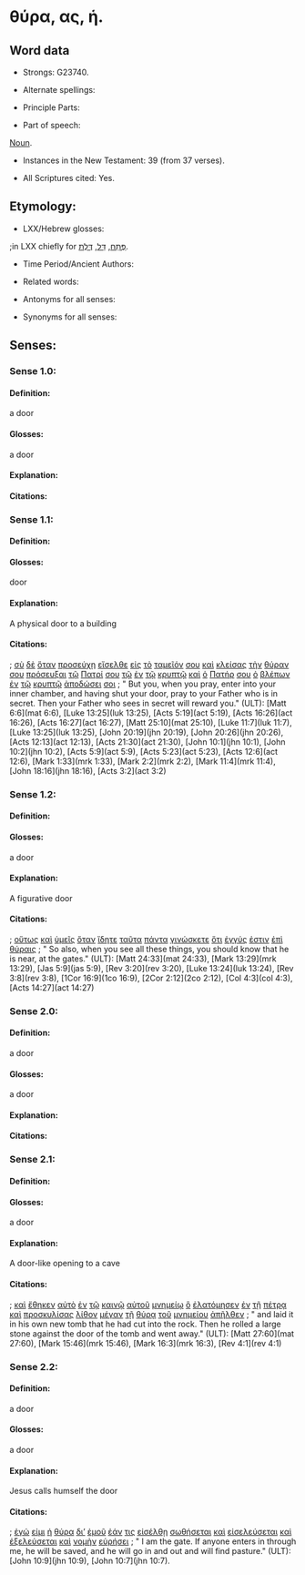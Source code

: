 # θύρα, ας, ἡ.

<!-- Status: S2=NeedsReview -->
<!-- Lexica used for edits: BDAG, FFM, LN, A-S -->

## Word data

* Strongs: G23740.


* Alternate spellings:

* Principle Parts: 

* Part of speech: 

[Noun](http://ugg.readthedocs.io/en/latest/noun.html).

* Instances in the New Testament: 39 (from 37 verses).

* All Scriptures cited: Yes.

## Etymology: 

* LXX/Hebrew glosses: 

;in LXX chiefly for [פֶּתַח](//en-uhal/H6607), [דַּל](//en-uhal/H1800), [דֶּלֶת](//en-uhal/H1817).

* Time Period/Ancient Authors: 

* Related words: 

* Antonyms for all senses:

* Synonyms for all senses: 

## Senses:

### Sense  1.0: 

#### Definition: 

a door

#### Glosses: 

a door 

#### Explanation: 


#### Citations: 

### Sense  1.1: 

#### Definition: 

#### Glosses: 

door

#### Explanation: 

A physical door to a building 

#### Citations: 

; [σὺ](../G47710/01.md) [δὲ](../G11610/01.md) [ὅταν](../G37520/01.md) [προσεύχῃ](../G43360/01.md) [εἴσελθε](../G15250/01.md) [εἰς](../G15190/01.md) [τὸ](../G35880/01.md) [ταμεῖόν](../G50090/01.md) [σου](../G47710/01.md) [καὶ](../G25320/01.md) [κλείσας](../G28080/01.md) [τὴν](../G35880/01.md) [θύραν](../G23740/01.md) [σου](../G47710/01.md) [πρόσευξαι](../G43360/01.md) [τῷ](../G35880/01.md) [Πατρί](../G39620/01.md) [σου](../G47710/01.md) [τῷ](../G35880/01.md) [ἐν](../G17220/01.md) [τῷ](../G35880/01.md) [κρυπτῷ](../G29270/01.md) [καὶ](../G25320/01.md) [ὁ](../G35880/01.md) [Πατήρ](../G39620/01.md) [σου](../G47710/01.md) [ὁ](../G35880/01.md) [βλέπων](../G09910/01.md) [ἐν](../G17220/01.md) [τῷ](../G35880/01.md) [κρυπτῷ](../G29270/01.md) [ἀποδώσει](../G05910/01.md) [σοι](../G47710/01.md)
; " But you, when you pray, enter into your inner chamber, and having shut your door, pray to your Father who is in secret. Then your Father who sees in secret will reward you." (ULT): 
[Matt 6:6](mat 6:6), [Luke 13:25](luk 13:25), [Acts 5:19](act 5:19), [Acts 16:26](act 16:26), [Acts 16:27](act 16:27), [Matt 25:10](mat 25:10), [Luke 11:7](luk 11:7), [Luke 13:25](luk 13:25), [John 20:19](jhn 20:19), [John 20:26](jhn 20:26), [Acts 12:13](act 12:13), [Acts 21:30](act 21:30), [John 10:1](jhn 10:1), [John 10:2](jhn 10:2), [Acts 5:9](act 5:9), [Acts 5:23](act 5:23), [Acts 12:6](act 12:6), [Mark 1:33](mrk 1:33), [Mark 2:2](mrk 2:2), [Mark 11:4](mrk 11:4), [John 18:16](jhn 18:16), [Acts 3:2](act 3:2) 

### Sense  1.2: 

#### Definition: 

#### Glosses: 

a door 

#### Explanation: 

A figurative door 

#### Citations: 

; [οὕτως](../G37790/01.md) [καὶ](../G25320/01.md) [ὑμεῖς](../G47710/01.md) [ὅταν](../G37520/01.md) [ἴδητε](../G37080/01.md) [ταῦτα](../G37780/01.md) [πάντα](../G39560/01.md) [γινώσκετε](../G10970/01.md) [ὅτι](../G37540/01.md) [ἐγγύς](../G14510/01.md) [ἐστιν](../G99999/01.md) [ἐπὶ](../G19090/01.md) [θύραις](../G23740/01.md)
; " So also, when you see all these things, you should know that he is near, at the gates." (ULT): 
[Matt 24:33](mat 24:33), [Mark 13:29](mrk 13:29), [Jas 5:9](jas 5:9), [Rev 3:20](rev 3:20), [Luke 13:24](luk 13:24), [Rev 3:8](rev 3:8), [1Cor 16:9](1co 16:9), [2Cor 2:12](2co 2:12), [Col 4:3](col 4:3), [Acts 14:27](act 14:27) 

### Sense  2.0: 

#### Definition: 

a door 

#### Glosses: 

a door 

#### Explanation: 

#### Citations: 

### Sense  2.1: 

#### Definition: 

#### Glosses: 

a door 

#### Explanation: 

A door-like opening to a cave

#### Citations: 

; [καὶ](../G25320/01.md) [ἔθηκεν](../G50870/01.md) [αὐτὸ](../G08460/01.md) [ἐν](../G17220/01.md) [τῷ](../G35880/01.md) [καινῷ](../G25370/01.md) [αὐτοῦ](../G08460/01.md) [μνημείῳ](../G34190/01.md) [ὃ](../G37390/01.md) [ἐλατόμησεν](../G29980/01.md) [ἐν](../G17220/01.md) [τῇ](../G35880/01.md) [πέτρᾳ](../G40730/01.md) [καὶ](../G25320/01.md) [προσκυλίσας](../G43510/01.md) [λίθον](../G30370/01.md) [μέγαν](../G31730/01.md) [τῇ](../G35880/01.md) [θύρᾳ](../G23740/01.md) [τοῦ](../G35880/01.md) [μνημείου](../G34190/01.md) [ἀπῆλθεν](../G05650/01.md)
; " and laid it in his own new tomb that he had cut into the rock. Then he rolled a large stone against the door of the tomb and went away." (ULT): 
[Matt 27:60](mat 27:60), [Mark 15:46](mrk 15:46), [Mark 16:3](mrk 16:3), [Rev 4:1](rev 4:1)

### Sense  2.2: 

#### Definition: 

a door

#### Glosses: 

a door

#### Explanation: 

Jesus calls humself the door

#### Citations: 

; [ἐγώ](../G14730/01.md) [εἰμι](../G99999/01.md) [ἡ](../G35880/01.md) [θύρα](../G23740/01.md) [δι’](../G12230/01.md) [ἐμοῦ](../G14730/01.md) [ἐάν](../G14370/01.md) [τις](../G51000/01.md) [εἰσέλθῃ](../G15250/01.md) [σωθήσεται](../G49820/01.md) [καὶ](../G25320/01.md) [εἰσελεύσεται](../G15250/01.md) [καὶ](../G25320/01.md) [ἐξελεύσεται](../G18310/01.md) [καὶ](../G25320/01.md) [νομὴν](../G35420/01.md) [εὑρήσει](../G21470/01.md)
; " I am the gate. If anyone enters in through me, he will be saved, and he will go in and out and will find pasture." (ULT): 
[John 10:9](jhn 10:9), [John 10:7](jhn 10:7).